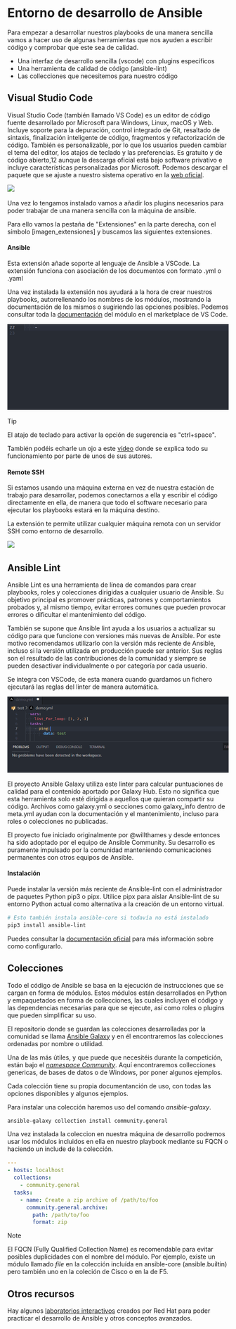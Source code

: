 # Entorno de desarrollo de Ansible

Para empezar a desarrollar nuestros playbooks de una manera sencilla vamos a hacer uso de algunas herramientas que nos ayuden a escribir código y comprobar que este sea de calidad.

- Una interfaz de desarrollo sencilla (vscode) con plugins específicos
- Una herramienta de calidad de código (ansible-lint)
- Las collecciones que necesitemos para nuestro código

## Visual Studio Code

Visual Studio Code (también llamado VS Code) es un editor de código fuente desarrollado por Microsoft para Windows, Linux, macOS y Web. Incluye soporte para la depuración, control integrado de Git, resaltado de sintaxis, finalización inteligente de código, fragmentos y refactorización de código. También es personalizable, por lo que los usuarios pueden cambiar el tema del editor, los atajos de teclado y las preferencias. Es gratuito y de código abierto,1​2​ aunque la descarga oficial está bajo software privativo e incluye características personalizadas por Microsoft. Podemos descargar el paquete que se ajuste a nuestro sistema operativo en la [web oficial][vscode pkg].

![](https://user-images.githubusercontent.com/35271042/118224532-3842c400-b438-11eb-923d-a5f66fa6785a.png)

Una vez lo tengamos instalado vamos a añadir los plugins necesarios para poder trabajar de una manera sencilla con la máquina de ansible.

Para ello vamos la pestaña de "Extensiones" en la parte derecha, con el símbolo [imagen_extensiones] y buscamos las siguientes extensiones.

[vscode pkg]: https://code.visualstudio.com/download



#### Ansible

Esta extensión añade soporte al lenguaje de Ansible a VSCode. La extensión funciona con asociación de los documentos con formato .yml o .yaml

Una vez instalada la extensión nos ayudará a la hora de crear nuestros playbooks, autorrellenando los nombres de los módulos, mostrando la documentación de los mismos o sugiriendo las opciones posibles. Podemos consultar toda la [documentación][vscode ansible] del módulo en el marketplace de VS Code.

![](https://github.com/ansible/vscode-ansible/raw/HEAD/images/smart-completions.gif)

> [!TIP]
> El atajo de teclado para activar la opción de sugerencia es "ctrl+space".

También podéis echarle un ojo a este [vídeo][ansible video] donde se explica todo su funcionamiento por parte de unos de sus autores.

[ansible video]: https://www.youtube.com/watch?app=desktop&v=iI6cSvL87xY
[vscode ansible]: https://marketplace.visualstudio.com/items?itemName=redhat.ansible

#### Remote SSH

Si estamos usando una máquina externa en vez de nuestra estación de trabajo para desarrollar, podemos conectarnos a ella y escribir el código directamente en ella, de manera que todo el software necesario para ejecutar los playbooks estará en la máquina destino.

La extensión te permite utilizar cualquier máquina remota con un servidor SSH como entorno de desarrollo. 

![](https://microsoft.github.io/vscode-remote-release/images/ssh-readme.gif)

[vscode ssh]: https://marketplace.visualstudio.com/items?itemName=ms-vscode-remote.remote-ssh

## Ansible Lint

Ansible Lint es una herramienta de línea de comandos para crear playbooks, roles y colecciones dirigidas a cualquier usuario de Ansible. Su objetivo principal es promover prácticas, patrones y comportamientos probados y, al mismo tiempo, evitar errores comunes que pueden provocar errores o dificultar el mantenimiento del código.

También se supone que Ansible lint ayuda a los usuarios a actualizar su código para que funcione con versiones más nuevas de Ansible. Por este motivo recomendamos utilizarlo con la versión más reciente de Ansible, incluso si la versión utilizada en producción puede ser anterior. Sus reglas son el resultado de las contribuciones de la comunidad y siempre se pueden desactivar individualmente o por categoría por cada usuario.

Se integra con VSCode, de esta manera cuando guardamos un fichero ejecutará las reglas del linter de manera automática.

![](https://github.com/ansible/vscode-ansible/raw/HEAD/images/ansible-lint.gif)

El proyecto Ansible Galaxy utiliza este linter para calcular puntuaciones de calidad para el contenido aportado por Galaxy Hub. Esto no significa que esta herramienta solo esté dirigida a aquellos que quieran compartir su código. Archivos como galaxy.yml o secciones como galaxy_info dentro de meta.yml ayudan con la documentación y el mantenimiento, incluso para roles o colecciones no publicadas.

El proyecto fue iniciado originalmente por @willthames y desde entonces ha sido adoptado por el equipo de Ansible Community. Su desarrollo es puramente impulsado por la comunidad manteniendo comunicaciones permanentes con otros equipos de Ansible.

#### Instalación 

Puede instalar la versión más reciente de Ansible-lint con el administrador de paquetes Python pip3 o pipx. Utilice pipx para aislar Ansible-lint de su entorno Python actual como alternativa a la creación de un entorno virtual.

```sh
# Esto también instala ansible-core si todavía no está instalado
pip3 install ansible-lint
```

Puedes consultar la [documentación oficial][lint doc] para más información sobre como configurarlo.

[lint doc]: https://ansible.readthedocs.io/projects/lint/

## Colecciones

Todo el código de Ansible se basa en la ejecución de instrucciones que se cargan en forma de módulos. Estos módulos están desarrollados en Python y empaquetados en forma de collecciones, las cuales incluyen el código y las dependencias necesarias para que se ejecute, así como roles o plugins que pueden simplificar su uso.

El repositorio donde se guardan las colecciones desarrolladas por la comunidad se llama [Ansible Galaxy][galaxy url] y en él encontraremos las colecciones ordenadas por nombre o utilidad. 

Una de las más útiles, y que puede que necesitéis durante la competición, están bajo el [_namespace Community_][comm ns]. Aquí encontraremos collecciones genericas, de bases de datos o de Windows, por poner algunos ejemplos.

Cada colección tiene su propia documentanción de uso, con todas las opciones disponibles y algunos ejemplos.

Para instalar una colección haremos uso del comando _ansible-galaxy_.

```sh
ansible-galaxy collection install community.general
```

Una vez instalada la coleccion en nuestra máquina de desarrollo podremos usar los módulos incluidos en ella en nuestro playbook mediante su FQCN o haciendo un include de la colección.

```yml
---
- hosts: localhost
  collections: 
    - community.general
  tasks:
    - name: Create a zip archive of /path/to/foo
      community.general.archive:
        path: /path/to/foo
        format: zip
```

> [!NOTE]
> El FQCN (Fully Qualified Collection Name) es recomendable para evitar posibles duplicidades con el nombre del módulo. Por ejemplo, existe un módulo llamado _file_ en la colección incluída en ansible-core (ansible.builtin) pero también uno en la coleción de Cisco o en la de F5.

[galaxy url]: https://galaxy.ansible.com/
[comm ns]: https://galaxy.ansible.com/ui/namespaces/community/

## Otros recursos

Hay algunos [laboratorios interactivos][ansible labs] creados por Red Hat para poder practicar el desarrollo de Ansible y otros conceptos avanzados.

[ansible labs]: https://www.redhat.com/en/interactive-labs/ansible
